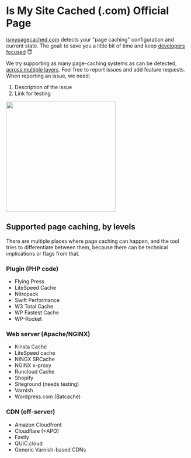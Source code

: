 # Is My Site Cached (.com) Official Page
[ismypagecached.com](http://ismypagecached.com/) detects your "page caching" configuration and current state. The goal: to save you a little bit of time and keep [developers focused](https://ismypagecached.com/developer-productivity-ismypagecached/) 😇

We try supporting as many page-caching systems as can be detected, [across multiple layers](https://ismypagecached.com/what-are-page-caching-layers/). Feel free to report issues and add feature requests. 
When reporting an issue, we need:
1. Description of the issue
2. Link for testing

<img src="https://github.com/hubertnguyen/ismysitecached_public/blob/main/ismypagecached-screenshot.jpg" width="300">


## Supported page caching, by levels
There are multiple places where page caching can happen, and the tool tries to differentiate between them, because there can be technical implications or flags from that.
### Plugin (PHP code)
- Flying Press
- LiteSpeed Cache
- Nitropack
- Swift Performance
- W3 Total Cache
- WP Fastest Cache
- WP-Rocket

### Web server (Apache/NGINX)
- Kinsta Cache
- LiteSpeed cache
- NINGX SRCache
- NGINX x-proxy
- Runcloud Cache
- Shopify
- Siteground (needs testing)
- Varnish
- Wordpress.com (Batcache)

### CDN (off-server)
- Amazon Cloudfront 
- Cloudflare (+APO)
- Fastly
- QUIC.cloud
- Generic Varnish-based CDNs
